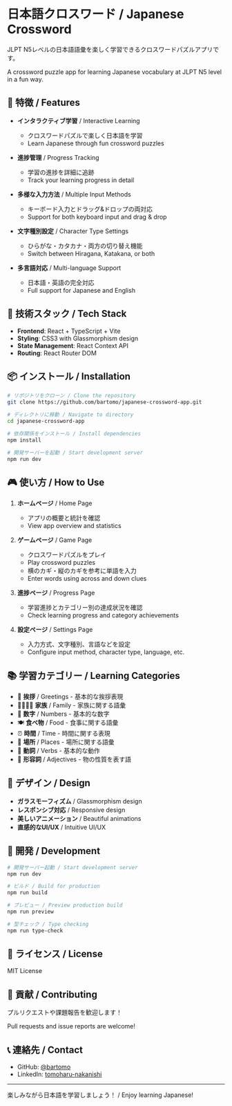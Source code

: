 # 日本語クロスワード / Japanese Crossword

JLPT N5レベルの日本語語彙を楽しく学習できるクロスワードパズルアプリです。

A crossword puzzle app for learning Japanese vocabulary at JLPT N5 level in a fun way.

## 🎯 特徴 / Features

- **インタラクティブ学習** / Interactive Learning
  - クロスワードパズルで楽しく日本語を学習
  - Learn Japanese through fun crossword puzzles

- **進捗管理** / Progress Tracking
  - 学習の進捗を詳細に追跡
  - Track your learning progress in detail

- **多様な入力方法** / Multiple Input Methods
  - キーボード入力とドラッグ&ドロップの両対応
  - Support for both keyboard input and drag & drop

- **文字種別設定** / Character Type Settings
  - ひらがな・カタカナ・両方の切り替え機能
  - Switch between Hiragana, Katakana, or both

- **多言語対応** / Multi-language Support
  - 日本語・英語の完全対応
  - Full support for Japanese and English

## 🚀 技術スタック / Tech Stack

- **Frontend**: React + TypeScript + Vite
- **Styling**: CSS3 with Glassmorphism design
- **State Management**: React Context API
- **Routing**: React Router DOM

## 📦 インストール / Installation

```bash
# リポジトリをクローン / Clone the repository
git clone https://github.com/bartomo/japanese-crossword-app.git

# ディレクトリに移動 / Navigate to directory
cd japanese-crossword-app

# 依存関係をインストール / Install dependencies
npm install

# 開発サーバーを起動 / Start development server
npm run dev
```

## 🎮 使い方 / How to Use

1. **ホームページ** / Home Page
   - アプリの概要と統計を確認
   - View app overview and statistics

2. **ゲームページ** / Game Page
   - クロスワードパズルをプレイ
   - Play crossword puzzles
   - 横のカギ・縦のカギを参考に単語を入力
   - Enter words using across and down clues

3. **進捗ページ** / Progress Page
   - 学習進捗とカテゴリー別の達成状況を確認
   - Check learning progress and category achievements

4. **設定ページ** / Settings Page
   - 入力方式、文字種別、言語などを設定
   - Configure input method, character type, language, etc.

## 📚 学習カテゴリー / Learning Categories

- 👋 **挨拶** / Greetings - 基本的な挨拶表現
- 👨‍👩‍👧‍👦 **家族** / Family - 家族に関する語彙
- 🔢 **数字** / Numbers - 基本的な数字
- 🍽️ **食べ物** / Food - 食事に関する語彙
- ⏰ **時間** / Time - 時間に関する表現
- 🏢 **場所** / Places - 場所に関する語彙
- 🏃 **動詞** / Verbs - 基本的な動作
- 📏 **形容詞** / Adjectives - 物の性質を表す語

## 🎨 デザイン / Design

- **ガラスモーフィズム** / Glassmorphism design
- **レスポンシブ対応** / Responsive design
- **美しいアニメーション** / Beautiful animations
- **直感的なUI/UX** / Intuitive UI/UX

## 🔧 開発 / Development

```bash
# 開発サーバー起動 / Start development server
npm run dev

# ビルド / Build for production
npm run build

# プレビュー / Preview production build
npm run preview

# 型チェック / Type checking
npm run type-check
```

## 📄 ライセンス / License

MIT License

## 🤝 貢献 / Contributing

プルリクエストや課題報告を歓迎します！

Pull requests and issue reports are welcome!

## 📞 連絡先 / Contact

- GitHub: [@bartomo](https://github.com/bartomo)
- LinkedIn: [tomoharu-nakanishi](https://www.linkedin.com/in/tomoharu-nakanishi-941a9615/)

---

楽しみながら日本語を学習しましょう！ / Enjoy learning Japanese! 